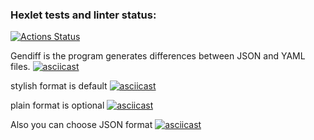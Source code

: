 ### Hexlet tests and linter status:
[![Actions Status](https://github.com/janejuly1/python-project-50/actions/workflows/hexlet-check.yml/badge.svg)](https://github.com/janejuly1/python-project-50/actions)

Gendiff is the program generates differences between JSON and YAML files.
[![asciicast](https://asciinema.org/a/qLH2fw6j0N0qwQisOjEYcRSto.svg)](https://asciinema.org/a/qLH2fw6j0N0qwQisOjEYcRSto)

stylish format is default
[![asciicast](https://asciinema.org/a/uchWjot3YAheI6NAY60K4E2tb.svg)](https://asciinema.org/a/uchWjot3YAheI6NAY60K4E2tb)

plain format is optional
[![asciicast](https://asciinema.org/a/Hur4i1xMIFAR82Di5NUqIIfd2.svg)](https://asciinema.org/a/Hur4i1xMIFAR82Di5NUqIIfd2)

Also you can choose JSON format
[![asciicast](https://asciinema.org/a/KU1eyz5ONe87Tl543BOHgfcl4.svg)](https://asciinema.org/a/KU1eyz5ONe87Tl543BOHgfcl4)
